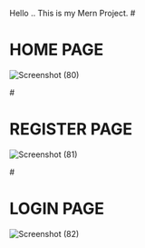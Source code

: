 Hello .. 
This is my Mern Project.
#<h1>HOME PAGE</h1>

![Screenshot (80)](https://github.com/amrutha452/JOB-CONNECT/assets/117029740/38c80031-f3ff-4b5c-bdcd-57bb42aef070)

#<h1>REGISTER PAGE</h1>

![Screenshot (81)](https://github.com/amrutha452/JOB-CONNECT/assets/117029740/5be59d25-6b99-40d8-93b4-93ab1d5b874c)

#<h1>LOGIN PAGE</h1>

![Screenshot (82)](https://github.com/amrutha452/JOB-CONNECT/assets/117029740/e99f4605-9226-43d5-804c-3f8f2da90fa7)


